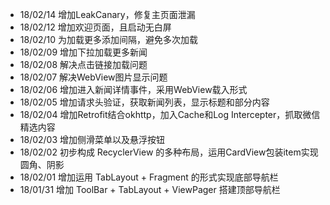* 18/02/14 增加LeakCanary，修复主页面泄漏
* 18/02/12 增加欢迎页面，且启动无白屏
* 18/02/10 为加载更多添加间隔，避免多次加载
* 18/02/09 增加下拉加载更多新闻
* 18/02/08 解决点击链接加载问题
* 18/02/07 解决WebView图片显示问题
* 18/02/06 增加进入新闻详情事件，采用WebView载入形式
* 18/02/05 增加请求头验证，获取新闻列表，显示标题和部分内容
* 18/02/04 增加Retrofit结合okhttp，加入Cache和Log Intercepter，抓取微信精选内容
* 18/02/03 增加侧滑菜单以及悬浮按钮
* 18/02/02 初步构成 RecyclerView 的多种布局，运用CardView包装item实现圆角、阴影
* 18/02/01 增加运用 TabLayout + Fragment 的形式实现底部导航栏
* 18/01/31 增加 ToolBar + TabLayout + ViewPager 搭建顶部导航栏

